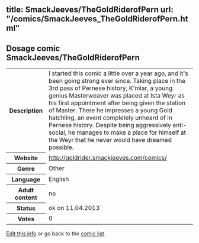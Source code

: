 title: SmackJeeves/TheGoldRiderofPern
url: "/comics/SmackJeeves_TheGoldRiderofPern.html"
---
Dosage comic SmackJeeves/TheGoldRiderofPern
-----------------------------------------

<table class="comicinfo">
<tr>
<th>Description</th><td>I started this comic a little over a year ago, and it's been going strong ever since. Taking place in the 3rd pass of Pernese history, K'mlar, a young genius Masterweaver was placed at Ista Weyr as his first appointment after being given the station of Master. There he impresses a young Gold hatchling, an event completely unheard of in Pernese history. Despite being aggressively anti-social, he manages to make a place for himself at the Weyr that he never would have dreamed possible.</td>
</tr>
<tr>
<th>Website</th><td><a href="http://goldrider.smackjeeves.com/comics/">http://goldrider.smackjeeves.com/comics/</a></td>
</tr>
<tr>
<th>Genre</th><td>Other</td>
</tr>
<tr>
<th>Language</th><td>English</td>
</tr>
<tr>
<th>Adult content</th><td>no</td>
</tr>
<tr>
<th>Status</th><td>ok on 11.04.2013</td>
</tr>
<tr>
<th>Votes</th><td>0</div></td>
</tr>
</table>

[Edit this info](/comics/SmackJeeves_TheGoldRiderofPern_edit.html) or go back to the [comic list](../comic-index.html).
